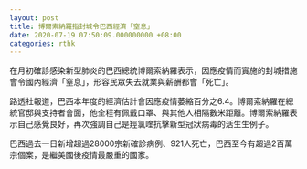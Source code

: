 ```yaml
---
layout: post
title: 博爾索納羅指封城令巴西經濟「窒息」
date: 2020-07-19 07:50:09.000000000 +08:00
categories: rthk
---
```


在月初確診感染新型肺炎的巴西總統博爾索納羅表示，因應疫情而實施的封城措施會令國內經濟「窒息」，形容民眾失去就業與薪酬都會「死亡」。

路透社報道，巴西本年度的經濟估計會因應疫情萎縮百分之6.4。博爾索納羅在總統官邸與支持者會面，他全程有佩戴口罩、與其他人相隔數米距離。博爾索納羅表示自己感覺良好，再次強調自己是羥氯喹抗擊新型冠狀病毒的活生生例子。

巴西過去一日新增超過28000宗新確診病例、921人死亡，巴西至今有超過2百萬宗個案，是繼美國後疫情最嚴重的國家。
